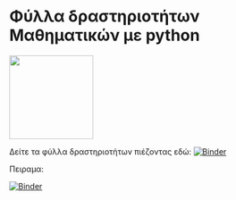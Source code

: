 # Φύλλα δραστηριοτήτων Μαθηματικών με python

<img src="https://www.python.org/static/community_logos/python-logo-master-v3-TM.png" width="150">

Δείτε τα φύλλα δραστηριοτήτων πιέζοντας εδώ: [![Binder](https://mybinder.org/badge_logo.svg)](https://mybinder.org/v2/gh/demosthenesst/python/main?labpath=index.ipynb)

Πειραμα:

[![Binder](https://mybinder.org/badge_logo.svg)](https://mybinder.org/v2/gh/demosthenesst/python/main?urlpath=index.ipynb)


<!-- [![Binder](https://mybinder.org/badge_logo.svg)](https://mybinder.org/v2/gh/nikos115/math-plot/master?filepath=notebooks%2Findex.ipynb) -->






<!-- Run the activity notebooks on [binder](https://mybinder.org/): [![Binder](https://mybinder.org/badge_logo.svg)](https://mybinder.org/v2/gh/nikos115/math-plot/master?filepath=notebooks%2Findex.ipynb) -->
